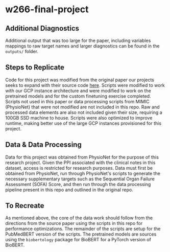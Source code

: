 # w266-final-project

## Additional Diagnostics

Additional output that was too large for the paper, including variables mappings to raw target names and larger diagnostics can be found in the `outputs/` folder.


## Steps to Replicate

Code for this project was modified from the original paper our projects seeks to expand with their source code [here](https://github.com/MLforHealth/HurtfulWords/blob/master/README.md). Scripts were modified to work with our GCP instance architecture and were modified to work on the pretrained models and for the custom finetuning exercise completed. Scripts not used in this paper or data processing scripts from MIMIC (PhysioNet) that were not modified are not included in this repo. Raw and processed data elements are also not included given their size, requiring a 100GB SSD machine to house. Scripts were also optimized to improve runtime, making better use of the large GCP instances provisioned for this project.

## Data & Data Processing

Data for this project was obtained from PhysioNet for the purpose of this research project. Given the PPI associated with the clinical notes in this dataset, access is restricted for research purposes. Data must first be obtained from PhysioNet, run through PhysioNet's scripts to generate the necessary supplementary targets such as the Sequential Organ Failure Assessment (SOFA) Score, and then run through the data processing pipeline present in this repo and outlined in the original repo.

## To Recreate

As mentioned above, the core of the data work should follow from the directions from the source paper using the scripts in this repo for performance optimizations. The remainder of the scripts are setup for the PubMedBERT version of the scripts. The pretrained models are sources using the `biobertology` package for BioBERT for a PyTorch version of BioBERT.  
